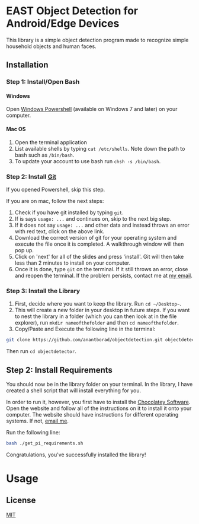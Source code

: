 # EAST Object Detection for Android/Edge Devices

This library is a simple object detection program made to recognize simple household objects and human faces.
## Installation

### Step 1: Install/Open Bash

#### Windows
Open [Windows Powershell](https://learn.microsoft.com/en-us/powershell/scripting/overview?view=powershell-7.3) (available on Windows 7 and later) on your computer.

#### Mac OS
1. Open the terminal application
2. List available shells by typing ```cat /etc/shells```.
Note down the path to bash such as ```/bin/bash```.
3. To update your account to use bash run ```chsh -s /bin/bash```.

### Step 2: Install [Git](https://git-scm.com/downloads)
If you opened Powershell, skip this step. 

If you are on mac, follow the next steps: 
1. Check if you have git installed by typing ``git``. 
2. If is says ``usage: ...`` and continues on, skip to the next big step.
3. If it does not say ``usage: ...`` and other data and instead throws an error with red text, click on the above link.
4. Download the correct version of git for your operating system and execute the file once it is completed. A walkthrough window will then pop up.
4. Click on 'next' for all of the slides and press 'install'. Git will then take less than 2 minutes to install on your computer.
5. Once it is done, type ``git`` on the terminal. If it still throws an error, close and reopen the terminal. If the problem persists, contact me at [my email](mailto:anant.borad@academicsplus.org).

### Step 3: Install the Library
1. First, decide where you want to keep the library. Run ``cd ~/Desktop~``.
2. This will create a new folder in your desktop in future steps. If you want to nest the library in a folder (which you can then look at in the file explorer), run ``mkdir nameofthefolder`` and then ``cd nameofthefolder``.
3. Copy/Paste and Execute the following line in the terminal:
```bash
git clone https://github.com/anantborad/objectdetection.git objectdetector
```
Then run ``cd objectdetector``.


## Step 2: Install Requirements
You should now be in the library folder on your terminal. In the library, I have created a shell script that will install everything for you. 

In order to run it, however, you first have to install the [Chocolatey Software](https://chocolatey.org/install). Open the website and follow all of the instructions on it to install it onto your computer. The website should have instructions for different operating systems. If not, [email me](mailto:anant.borad@academicsplus.org).

Run the following line:
```zsh
bash ./get_pi_requirements.sh
```
Congratulations, you've successfully installed the library!
# Usage

## License

[MIT](https://choosealicense.com/licenses/mit/)
